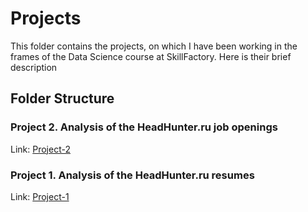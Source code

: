 # Projects
This folder contains the projects, on which I have been working in the frames of the Data Science course at SkillFactory. Here is their brief description

## Folder Structure

### Project 2. Analysis of the HeadHunter.ru job openings
Link: [Project-2](https://github.com/helios12/DataScienceProjects/blob/main/projects/project-2)

### Project 1. Analysis of the HeadHunter.ru resumes
Link: [Project-1](https://github.com/helios12/DataScienceProjects/blob/main/projects/project-1)
